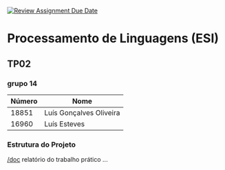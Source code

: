 [![Review Assignment Due Date](https://classroom.github.com/assets/deadline-readme-button-24ddc0f5d75046c5622901739e7c5dd533143b0c8e959d652212380cedb1ea36.svg)](https://classroom.github.com/a/4RRjYEep)
# Processamento de Linguagens (ESI)
## TP02 

### grupo  14     

| Número | Nome |
| ------- | ---- |
| 18851    | Luís Gonçalves Oliveira  |
| 16960  | Luís Esteves|

### Estrutura do Projeto
  [/doc](./doc)   relatório do trabalho prático
  ...